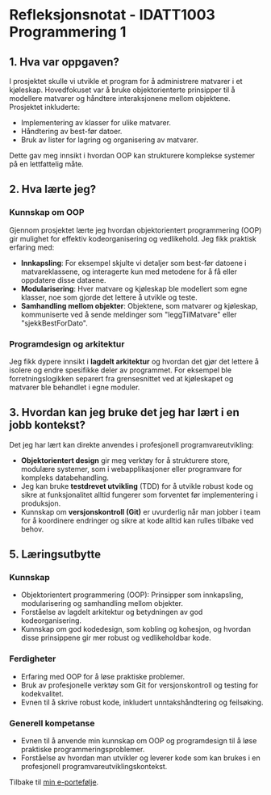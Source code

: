 # Refleksjonsnotat - IDATT1003 Programmering 1

## 1. Hva var oppgaven?

I prosjektet skulle vi utvikle et program for å administrere matvarer i et kjøleskap. Hovedfokuset var å bruke objektorienterte prinsipper til å modellere matvarer og håndtere interaksjonene mellom objektene. Prosjektet inkluderte:
- Implementering av klasser for ulike matvarer.
- Håndtering av best-før datoer.
- Bruk av lister for lagring og organisering av matvarer.

Dette gav meg innsikt i hvordan OOP kan strukturere komplekse systemer på en lettfattelig måte.

## 2. Hva lærte jeg?

### Kunnskap om OOP

Gjennom prosjektet lærte jeg hvordan objektorientert programmering (OOP) gir mulighet for effektiv kodeorganisering og vedlikehold. Jeg fikk praktisk erfaring med:
- **Innkapsling**: For eksempel skjulte vi detaljer som best-før datoene i matvareklassene, og interagerte kun med metodene for å få eller oppdatere disse dataene.
- **Modularisering**: Hver matvare og kjøleskap ble modellert som egne klasser, noe som gjorde det lettere å utvikle og teste.
- **Samhandling mellom objekter**: Objektene, som matvarer og kjøleskap, kommuniserte ved å sende meldinger som "leggTilMatvare" eller "sjekkBestForDato".

### Programdesign og arkitektur
Jeg fikk dypere innsikt i **lagdelt arkitektur** og hvordan det gjør det lettere å isolere og endre spesifikke deler av programmet. For eksempel ble forretningslogikken separert fra grensesnittet ved at kjøleskapet og matvarer ble behandlet i egne moduler.

## 3. Hvordan kan jeg bruke det jeg har lært i en jobb kontekst?

Det jeg har lært kan direkte anvendes i profesjonell programvareutvikling:
- **Objektorientert design** gir meg verktøy for å strukturere store, modulære systemer, som i webapplikasjoner eller programvare for kompleks databehandling.
- Jeg kan bruke **testdrevet utvikling** (TDD) for å utvikle robust kode og sikre at funksjonalitet alltid fungerer som forventet før implementering i produksjon.
- Kunnskap om **versjonskontroll (Git)** er uvurderlig når man jobber i team for å koordinere endringer og sikre at kode alltid kan rulles tilbake ved behov.

## 5. Læringsutbytte

### Kunnskap
- Objektorientert programmering (OOP): Prinsipper som innkapsling, modularisering og samhandling mellom objekter.
- Forståelse av lagdelt arkitektur og betydningen av god kodeorganisering.
- Kunnskap om god kodedesign, som kobling og kohesjon, og hvordan disse prinsippene gir mer robust og vedlikeholdbar kode.

### Ferdigheter
- Erfaring med OOP for å løse praktiske problemer.
- Bruk av profesjonelle verktøy som Git for versjonskontroll og testing for kodekvalitet.
- Evnen til å skrive robust kode, inkludert unntakshåndtering og feilsøking.

### Generell kompetanse
- Evnen til å anvende min kunnskap om OOP og programdesign til å løse praktiske programmeringsproblemer.
- Forståelse av hvordan man utvikler og leverer kode som kan brukes i en profesjonell programvareutviklingskontekst.

Tilbake til [min e-portefølje](README.md).
